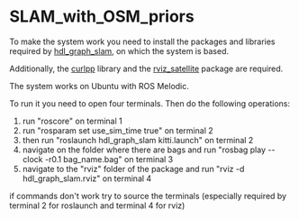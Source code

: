 # SLAM_with_OSM_priors
To make the system work you need to install the packages and libraries required by [hdl_graph_slam](https://github.com/koide3/hdl_graph_slam), on which the system is based.

Additionally, the [curlpp](http://www.curlpp.org/) library and the [rviz_satellite](https://github.com/nobleo/rviz_satellite) package are required.

The system works on Ubuntu with ROS Melodic.

To run it you need to open four terminals. Then do the following operations:
1) run "roscore" on terminal 1
2) run "rosparam set use_sim_time true" on terminal 2 
3) then run "roslaunch hdl_graph_slam kitti.launch" on terminal 2
4) navigate on the folder where there are bags and run "rosbag play --clock -r0.1 bag_name.bag" on terminal 3
5) navigate to the "rviz" folder of the package and run "rviz -d hdl_graph_slam.rviz" on terminal 4

if commands don't work try to source the terminals (especially required by terminal 2 for roslaunch and terminal 4 for rviz)
